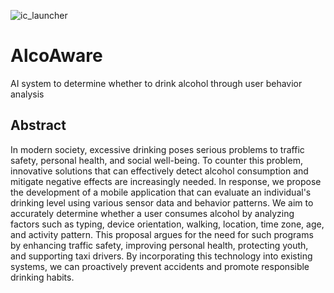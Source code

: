 ![ic_launcher](https://github.com/lucete171/AlcoAware/assets/80573129/3fabecac-b32f-416d-bab5-a985beb54173)
# AlcoAware
AI system to determine whether to drink alcohol through user behavior analysis

## Abstract
In modern society, excessive drinking poses serious problems to traffic safety, personal health, and social well-being. To counter this problem, innovative solutions that can effectively detect alcohol consumption and mitigate negative effects are increasingly needed. In response, we propose the development of a mobile application that can evaluate an individual's drinking level using various sensor data and behavior patterns. We aim to accurately determine whether a user consumes alcohol by analyzing factors such as typing, device orientation, walking, location, time zone, age, and activity pattern. This proposal argues for the need for such programs by enhancing traffic safety, improving personal health, protecting youth, and supporting taxi drivers. By incorporating this technology into existing systems, we can proactively prevent accidents and promote responsible drinking habits.

